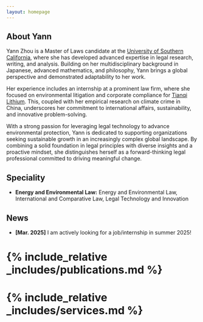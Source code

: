 ```yaml
---
layout: homepage
---
```


## About Yann

Yann Zhou is a Master of Laws candidate at the [University of Southern California](https://gould.usc.edu/academics/degrees/llm/), where she has developed advanced expertise in legal research, writing, and analysis. Building on her multidisciplinary background in Japanese, advanced mathematics, and philosophy, Yann brings a global perspective and demonstrated adaptability to her work.

Her experience includes an internship at a prominent law firm, where she focused on environmental litigation and corporate compliance for [Tianqi Lithium](https://en.tianqilithium.com/). This, coupled with her empirical research on climate crime in China, underscores her commitment to international affairs, sustainability, and innovative problem-solving.

With a strong passion for leveraging legal technology to advance environmental protection, Yann is dedicated to supporting organizations seeking sustainable growth in an increasingly complex global landscape. By combining a solid foundation in legal principles with diverse insights and a proactive mindset, she distinguishes herself as a forward-thinking legal professional committed to driving meaningful change.

## Speciality

- **Energy and Environmental Law:** Energy and Environmental Law, International and Comparative Law, Legal Technology and Innovation
  
## News

- **[Mar. 2025]** I am actively looking for a job/internship in summer 2025!

# {% include_relative _includes/publications.md %}

# {% include_relative _includes/services.md %}
